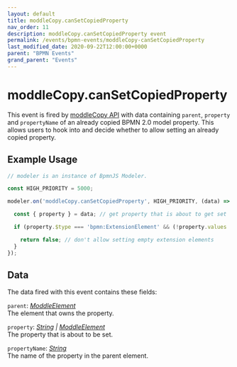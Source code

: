 ```yaml
---
layout: default
title: moddleCopy.canSetCopiedProperty 
nav_order: 11
description: moddleCopy.canSetCopiedProperty event
permalink: /events/bpmn-events/moddleCopy-canSetCopiedProperty
last_modified_date: 2020-09-22T12:00:00+0000
parent: "BPMN Events"
grand_parent: "Events"
---
```


# moddleCopy.canSetCopiedProperty

This event is fired by [moddleCopy API](/modules/bpmn-modules/moddle-copy) with data containing `parent`, `property` and `propertyName` of an already copied BPMN 2.0 model property. This allows users to hook into and decide whether to allow setting an already copied property.

## Example Usage

```javascript
// modeler is an instance of BpmnJS Modeler.

const HIGH_PRIORITY = 5000;

modeler.on('moddleCopy.canSetCopiedProperty', HIGH_PRIORITY, (data) => {

  const { property } = data; // get property that is about to get set

  if (property.$type === 'bpmn:ExtensionElement' && (!property.values || !property.values.length)) {

    return false; // don't allow setting empty extension elements
  }
});
```

## Data

The data fired with this event contains these fields:

`parent`: _[ModdleElement](#)_  <br>
The element that owns the property.

`property`: _[String](#) | [ModdleElement](#)_ <br>
The property that is about to be set.

`propertyName`: _[String](#)_ <br>
The name of the property in the parent element.